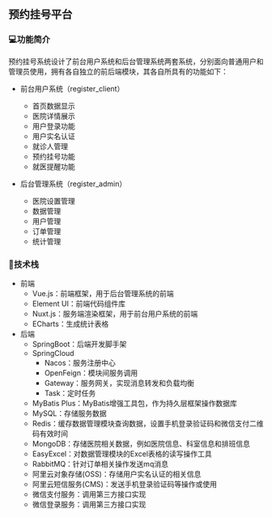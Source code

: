 ## 预约挂号平台

### 💻功能简介
预约挂号系统设计了前台用户系统和后台管理系统两套系统，分别面向普通用户和管理员使用，拥有各自独立的前后端模块，其各自所具有的功能如下：
- 前台用户系统（register_client）
  - 首页数据显示
  - 医院详情展示
  - 用户登录功能
  - 用户实名认证
  - 就诊人管理
  - 预约挂号功能
  - 就医提醒功能
 
- 后台管理系统（register_admin）
  - 医院设置管理
  - 数据管理 
  - 用户管理
  - 订单管理
  - 统计管理

### 🔧技术栈
- 前端
  - Vue.js：前端框架，用于后台管理系统的前端
  - Element UI：前端代码组件库
  - Nuxt.js：服务端渲染框架，用于前台用户系统的前端
  - ECharts：生成统计表格
- 后端
  - SpringBoot：后端开发脚手架
  - SpringCloud
    - Nacos：服务注册中心
    - OpenFeign：模块间服务调用
    - Gateway：服务网关，实现消息转发和负载均衡
    - Task：定时任务
  - MyBatis Plus：MyBatis增强工具包，作为持久层框架操作数据库
  - MySQL：存储服务数据
  - Redis：缓存数据管理模块查询数据，设置手机登录验证码和微信支付二维码有效时间
  - MongoDB：存储医院相关数据，例如医院信息、科室信息和排班信息
  - EasyExcel：对数据管理模块的Excel表格的读写操作工具
  - RabbitMQ：针对订单相关操作发送mq消息
  - 阿里云对象存储(OSS)：存储用户实名认证的相关信息
  - 阿里云短信服务(CMS)：发送手机登录验证码等操作或使用
  - 微信支付服务：调用第三方接口实现
  - 微信登录服务：调用第三方接口实现

